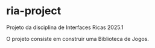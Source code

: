 # ria-project
Projeto da disciplina de Interfaces Ricas 2025.1

O projeto consiste em construir uma Biblioteca de Jogos.

